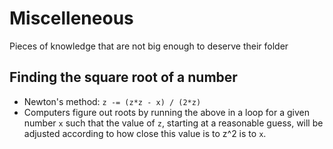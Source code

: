 # Miscelleneous

Pieces of knowledge that are not big enough to deserve their folder

## Finding the square root of a number

- Newton's method: `z -= (z*z - x) / (2*z)`
- Computers figure out roots by running the above in a loop for a given number `x` such that the value of `z`, starting at a reasonable guess, will be adjusted according to how close this value is to z^2 is to `x`.
<!-- sai.mohan@carleton.ca -->